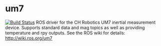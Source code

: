 um7
===
[![Build Status](https://travis-ci.org/ros-drivers/um7.svg?branch=indigo-devel)](https://travis-ci.org/ros-drivers/um7)
ROS driver for the CH Robotics UM7 inertial measurement device.
Supports standard data and mag topics as well as providing temperature and rpy outputs.
  See the ROS wiki for details:  http://wiki.ros.org/um7
